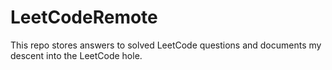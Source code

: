 # LeetCodeRemote

This repo stores answers to solved LeetCode questions and documents my descent into the LeetCode hole.     
 
  
 
 
 
